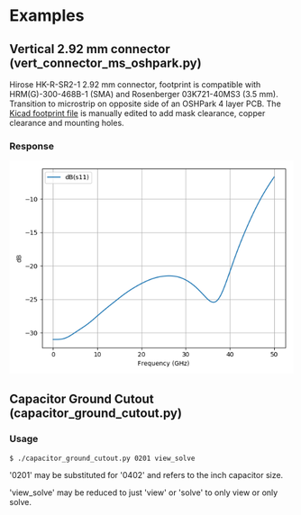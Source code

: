 # Examples

## Vertical 2.92 mm connector (vert_connector_ms_oshpark.py)

Hirose HK-R-SR2-1 2.92 mm connector, footprint is compatible with
HRM(G)-300-468B-1 (SMA) and Rosenberger 03K721-40MS3 (3.5
mm). Transition to microstrip on opposite side of an OSHPark 4 layer
PCB. The [Kicad footprint file](vert_connector_ms_oshpark.kicad_mod) is
manually edited to add mask clearance, copper clearance and mounting
holes.

### Response
![response plot](images/vert_connector_ms_oshpark.png "response plot")

## Capacitor Ground Cutout (capacitor_ground_cutout.py)

### Usage
```
$ ./capacitor_ground_cutout.py 0201 view_solve
```

'0201' may be substituted for '0402' and refers to the inch capacitor size.

'view_solve' may be reduced to just 'view' or 'solve' to only view or only solve.